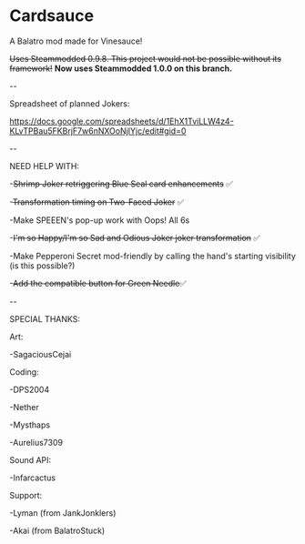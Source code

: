 # Cardsauce
A Balatro mod made for Vinesauce!

~~Uses Steammodded 0.9.8. This project would not be possible without its framework!~~
**Now uses Steammodded 1.0.0 on this branch.**

--

Spreadsheet of planned Jokers:

https://docs.google.com/spreadsheets/d/1EhX1TviLLW4z4-KLvTPBau5FKBrjF7w6nNXOoNjIYjc/edit#gid=0

--

NEED HELP WITH:

-~~Shrimp Joker retriggering Blue Seal card enhancements~~ ✅

-~~Transformation timing on Two-Faced Joker~~ ✅

-Make SPEEEN's pop-up work with Oops! All 6s

-~~I'm so Happy/I'm so Sad and Odious Joker joker transformation~~ ✅

-Make Pepperoni Secret mod-friendly by calling the hand's starting visibility (is this possible?)

-~~Add the compatible button for Green Needle~~✅

--

SPECIAL THANKS:

Art:

-SagaciousCejai

Coding:

-DPS2004

-Nether

-Mysthaps

-Aurelius7309

Sound API:

-Infarcactus

Support:

-Lyman (from JankJonklers)

-Akai (from BalatroStuck)
